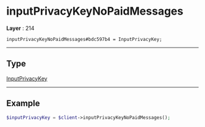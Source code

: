 # inputPrivacyKeyNoPaidMessages

**Layer** : 214

```tl
inputPrivacyKeyNoPaidMessages#bdc597b4 = InputPrivacyKey;
```

---

## Type

[InputPrivacyKey](type/InputPrivacyKey)

---

## Example

```php
$inputPrivacyKey = $client->inputPrivacyKeyNoPaidMessages();
```